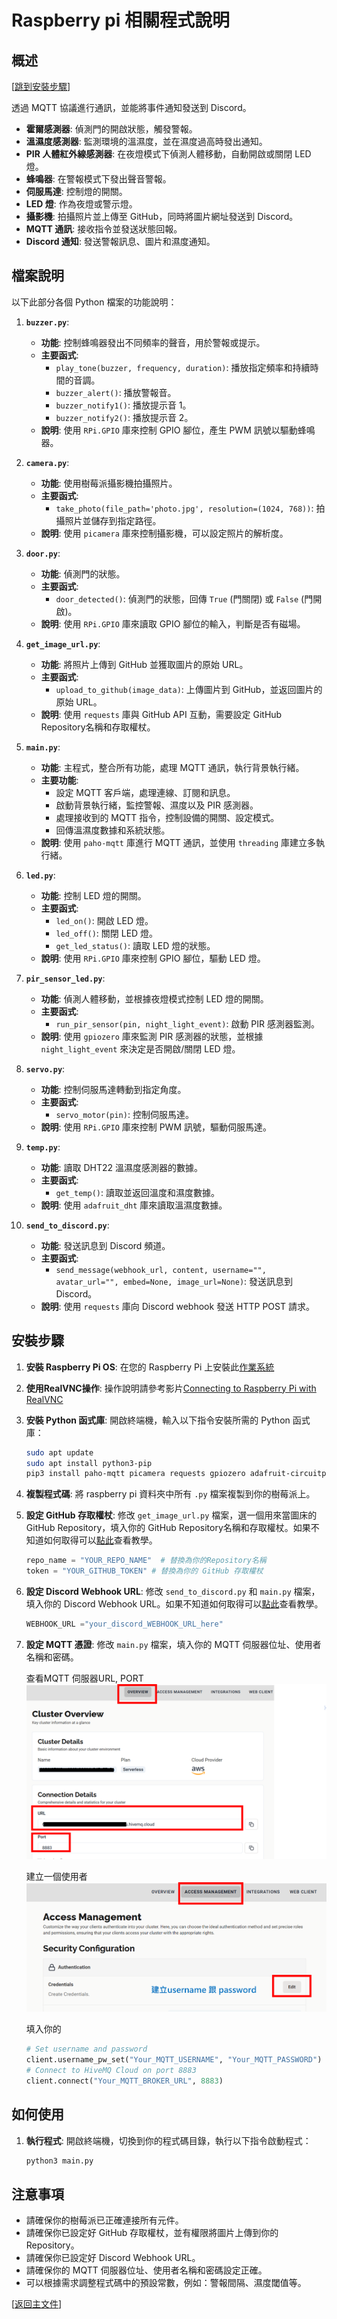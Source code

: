 # Raspberry pi 相關程式說明

## 概述 
[[跳到安裝步驟](#安裝步驟)]

透過 MQTT 協議進行通訊，並能將事件通知發送到 Discord。

*   **霍爾感測器**: 偵測門的開啟狀態，觸發警報。
*   **溫濕度感測器**: 監測環境的溫濕度，並在濕度過高時發出通知。
*   **PIR 人體紅外線感測器**: 在夜燈模式下偵測人體移動，自動開啟或關閉 LED 燈。
*   **蜂鳴器**: 在警報模式下發出聲音警報。
*   **伺服馬達**: 控制燈的開關。
*   **LED 燈**: 作為夜燈或警示燈。
*   **攝影機**: 拍攝照片並上傳至 GitHub，同時將圖片網址發送到 Discord。
*   **MQTT 通訊**: 接收指令並發送狀態回報。
*   **Discord 通知**: 發送警報訊息、圖片和濕度通知。

## 檔案說明

以下此部分各個 Python 檔案的功能說明：

1.  **`buzzer.py`**:
    *   **功能**: 控制蜂鳴器發出不同頻率的聲音，用於警報或提示。
    *   **主要函式**:
        *   `play_tone(buzzer, frequency, duration)`: 播放指定頻率和持續時間的音調。
        *   `buzzer_alert()`: 播放警報音。
        *   `buzzer_notify1()`: 播放提示音 1。
        *   `buzzer_notify2()`: 播放提示音 2。
    *   **說明**: 使用 `RPi.GPIO` 庫來控制 GPIO 腳位，產生 PWM 訊號以驅動蜂鳴器。

2.  **`camera.py`**:
    *   **功能**: 使用樹莓派攝影機拍攝照片。
    *   **主要函式**:
        *   `take_photo(file_path='photo.jpg', resolution=(1024, 768))`: 拍攝照片並儲存到指定路徑。
    *   **說明**: 使用 `picamera` 庫來控制攝影機，可以設定照片的解析度。

3.  **`door.py`**:
    *   **功能**: 偵測門的狀態。
    *   **主要函式**:
        *   `door_detected()`: 偵測門的狀態，回傳 `True` (門關閉) 或 `False` (門開啟)。
    *   **說明**: 使用 `RPi.GPIO` 庫來讀取 GPIO 腳位的輸入，判斷是否有磁場。

4.  **`get_image_url.py`**:
    *   **功能**: 將照片上傳到 GitHub 並獲取圖片的原始 URL。
    *   **主要函式**:
        *   `upload_to_github(image_data)`: 上傳圖片到 GitHub，並返回圖片的原始 URL。
    *   **說明**: 使用 `requests` 庫與 GitHub API 互動，需要設定 GitHub Repository名稱和存取權杖。

5.  **`main.py`**:
    *   **功能**: 主程式，整合所有功能，處理 MQTT 通訊，執行背景執行緒。
    *   **主要功能**:
        *   設定 MQTT 客戶端，處理連線、訂閱和訊息。
        *   啟動背景執行緒，監控警報、濕度以及 PIR 感測器。
        *   處理接收到的 MQTT 指令，控制設備的開關、設定模式。
        *   回傳溫濕度數據和系統狀態。
    *   **說明**: 使用 `paho-mqtt` 庫進行 MQTT 通訊，並使用 `threading` 庫建立多執行緒。

6.  **`led.py`**:
    *   **功能**: 控制 LED 燈的開關。
    *   **主要函式**:
        *   `led_on()`: 開啟 LED 燈。
        *   `led_off()`: 關閉 LED 燈。
		*   `get_led_status()`: 讀取 LED 燈的狀態。
    *   **說明**: 使用 `RPi.GPIO` 庫來控制 GPIO 腳位，驅動 LED 燈。

7.  **`pir_sensor_led.py`**:
    *   **功能**: 偵測人體移動，並根據夜燈模式控制 LED 燈的開關。
    *   **主要函式**:
        *   `run_pir_sensor(pin, night_light_event)`: 啟動 PIR 感測器監測。
    *   **說明**: 使用 `gpiozero` 庫來監測 PIR 感測器的狀態，並根據 `night_light_event` 來決定是否開啟/關閉 LED 燈。

8.  **`servo.py`**:
    *   **功能**: 控制伺服馬達轉動到指定角度。
    *   **主要函式**:
        *   `servo_motor(pin)`: 控制伺服馬達。
    *   **說明**: 使用 `RPi.GPIO` 庫來控制 PWM 訊號，驅動伺服馬達。

9.  **`temp.py`**:
    *   **功能**: 讀取 DHT22 溫濕度感測器的數據。
    *   **主要函式**:
        *   `get_temp()`: 讀取並返回溫度和濕度數據。
    *   **說明**: 使用 `adafruit_dht` 庫來讀取溫濕度數據。

10. **`send_to_discord.py`**:
    *   **功能**: 發送訊息到 Discord 頻道。
    *   **主要函式**:
        *   `send_message(webhook_url, content, username="", avatar_url="", embed=None, image_url=None)`: 發送訊息到 Discord。
    *   **說明**: 使用 `requests` 庫向 Discord webhook 發送 HTTP POST 請求。

## 安裝步驟

1.  **安裝 Raspberry Pi OS**: 在您的 Raspberry Pi 上安裝此[作業系統](https://drive.google.com/file/d/1p2kfjPk8NvDR2WBNdOTHHJzF7M0_ilpD/view)
2.  **使用RealVNC操作**: 操作說明請參考影片[Connecting to Raspberry Pi with RealVNC](https://www.youtube.com/watch?v=8bwbbG1mCzs)
3.  **安裝 Python 函式庫**: 開啟終端機，輸入以下指令安裝所需的 Python 函式庫：
    ```bash
    sudo apt update
    sudo apt install python3-pip
    pip3 install paho-mqtt picamera requests gpiozero adafruit-circuitpython-dht
    ```
4.  **複製程式碼**: 將 raspberry pi 資料夾中所有 `.py` 檔案複製到你的樹莓派上。
5.  **設定 GitHub 存取權杖**: 修改 `get_image_url.py` 檔案，選一個用來當圖床的GitHub Repository，填入你的 GitHub Repository名稱和存取權杖。如果不知道如何取得可以[點此](https://www.youtube.com/watch?v=ZQspooxvaHc&t=218s)查看教學。

    ```python
    repo_name = "YOUR_REPO_NAME"  # 替換為你的Repository名稱
    token = "YOUR_GITHUB_TOKEN" # 替換為你的 GitHub 存取權杖
    ```
6. **設定 Discord Webhook URL**: 修改 `send_to_discord.py` 和 `main.py` 檔案，填入你的 Discord Webhook URL。如果不知道如何取得可以[點此](https://www.youtube.com/watch?v=6m6YmRUaWBM)查看教學。
    ```python
    WEBHOOK_URL ="your_discord_WEBHOOK_URL_here"
    ```
7. **設定 MQTT 憑證**: 修改 `main.py` 檔案，填入你的 MQTT 伺服器位址、使用者名稱和密碼。

    查看MQTT 伺服器URL, PORT
    ![MQTT 伺服器位址](/docs/mqtt1.png)

    建立一個使用者
    ![使用者名稱和密碼](/docs/mqtt2.png)



    填入你的
     ```python
    # Set username and password
    client.username_pw_set("Your_MQTT_USERNAME", "Your_MQTT_PASSWORD")
    # Connect to HiveMQ Cloud on port 8883
    client.connect("Your_MQTT_BROKER_URL", 8883)
     ```


## 如何使用

1.  **執行程式**: 開啟終端機，切換到你的程式碼目錄，執行以下指令啟動程式：
    ```bash
    python3 main.py
    ```


## 注意事項

*   請確保你的樹莓派已正確連接所有元件。
*   請確保你已設定好 GitHub 存取權杖，並有權限將圖片上傳到你的Repository。
*   請確保你已設定好 Discord Webhook URL。
*   請確保你的 MQTT 伺服器位址、使用者名稱和密碼設定正確。
*   可以根據需求調整程式碼中的預設常數，例如：警報間隔、濕度閾值等。

[[返回主文件](../README.md#快速開始)]

